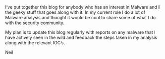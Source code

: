 I’ve put together this blog for anybody who has an interest in Malware and ll the geeky stuff that goes along with it. In my current role I do a lot of Malware analysis and thought it would be cool to share some of what I do with the security community.

My plan is to update this blog regularly with reports on any malware that I have actively seen in the wild and feedback the steps taken in my analysis along with the relevant IOC’s.

Neil
